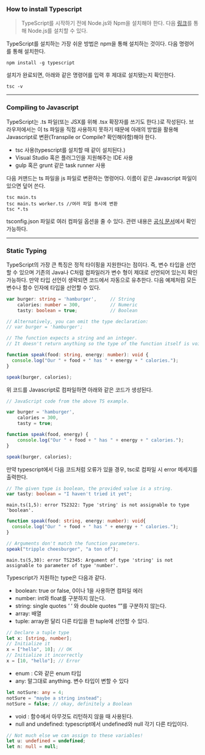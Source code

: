### How to install Typescript
>TypeScript를 시작하기 전에 Node.js와 Npm을 설치해야 한다. 다음 [링크](https://docs.npmjs.com/getting-started/installing-node)를 통해 Node.js를 설치할 수 있다.

TypeScript를 설치하는 가장 쉬운 방법은 npm을 통해 설치하는 것이다. 다음 명령어를 통해 설치한다.
```shell
npm install -g typescript
```

설치가 완료되면, 아래와 같은 명령어를 입력 후 제대로 설치됐는지 확인한다.
```shell
tsc -v
```
----------------------
### Compiling to Javascript
TypeScript는 .ts 파일(또는 JSX를 위해 .tsx 확장자를 쓰기도 한다.)로 작성된다. 브라우저에서는 이 ts 파일을 직접 사용하지 못하기 때문에 아래의 방법을 활용해 Javascript로 변환(Transpile or Compile? 확인해야함)해야 한다.
- tsc 사용(typescript를 설치할 때 같이 설치된다.)
- Visual Studio 혹은 플러그인을 지원해주는 IDE 사용
- gulp 혹은 grunt 같은 task runner 사용

다음 커맨드는 ts 파일을 js 파일로 변환하는 명령어다. 이름이 같은 Javascript 파일이 있으면 덮어 쓴다.
```shell
tsc main.ts
tsc main.ts worker.ts //여러 파일 동시에 변환
tsc *.ts
```
tsconfig.json 파일로 여러 컴파일 옵션을 줄 수 있다. 관련 내용은 [공식 문서](http://www.typescriptlang.org/docs/handbook/tsconfig-json.html)에서 확인 가능하다.

----------------------
### Static Typing
TypeScript의 가장 큰 특징은 정적 타이핑을 지원한다는 점이다. 즉, 변수 타입을 선언할 수 있으며 기존의 Java나 C처럼 컴파일러가 변수 형이 제대로 선언되어 있는지 확인 가능하다. 만약 타입 선언이 생략되면 코드에서 자동으로 유추한다.
다음 예제처럼 모든 변수나 함수 인자에 타입을 선언할 수 있다.

```typescript
var burger: string = 'hamburger',     // String 
    calories: number = 300,           // Numeric
    tasty: boolean = true;            // Boolean

// Alternatively, you can omit the type declaration:
// var burger = 'hamburger';

// The function expects a string and an integer.
// It doesn't return anything so the type of the function itself is void.

function speak(food: string, energy: number): void {
  console.log("Our " + food + " has " + energy + " calories.");
}

speak(burger, calories);
```

위 코드를 Javascript로 컴파일하면 아래와 같은 코드가 생성된다.
```javascript
// JavaScript code from the above TS example.

var burger = 'hamburger',
    calories = 300, 
    tasty = true; 

function speak(food, energy) {
    console.log("Our " + food + " has " + energy + " calories.");
}

speak(burger, calories);
```

만약 typescript에서 다음 코드처럼 오류가 있을 경우, tsc로 컴파일 시 error 메세지를 출력한다.
```typescript
// The given type is boolean, the provided value is a string.
var tasty: boolean = "I haven't tried it yet";
```

```shell
main.ts(1,5): error TS2322: Type 'string' is not assignable to type 'boolean'.
```

```typescript
function speak(food: string, energy: number): void{
  console.log("Our " + food + " has " + energy + " calories.");
}

// Arguments don't match the function parameters.
speak("tripple cheesburger", "a ton of");
```

```shell
main.ts(5,30): error TS2345: Argument of type 'string' is not assignable to parameter of type 'number'.
```

Typescript가 지원하는 type은 다음과 같다.
- boolean: true or false, 0이나 1을 사용하면 컴파일 에러
- number: int와 float를 구분하지 않는다.
- string: single quotes ‘ ‘ 와 double quotes “”를 구분하지 않는다.
- array: 배열
- tuple: array완 달리 다른 타입을 한 tuple에 선언할 수 있다.
```typescript
// Declare a tuple type
let x: [string, number];
// Initialize it
x = ["hello", 10]; // OK
// Initialize it incorrectly
x = [10, "hello"]; // Error
```

- enum : C와 같은 enum 타입
- any: 말그대로 anything. 변수 타입이 변할 수 있다
```typescript
let notSure: any = 4;
notSure = "maybe a string instead";
notSure = false; // okay, definitely a Boolean
```
- void : 함수에서 아무것도 리턴하지 않을 때 사용된다.
- null and undefined: typescript에서 undefined와 null 각기 다른 타입이다.
```typescript
// Not much else we can assign to these variables!
let u: undefined = undefined;
let n: null = null;
```
